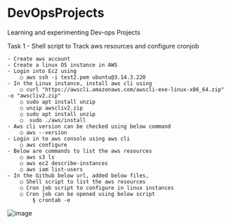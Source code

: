 # DevOpsProjects
Learning and experimenting Dev-ops Projects

Task 1 - Shell script to Track aws resources and configure cronjob

	- Create aws account
	- Create a linux OS instance in AWS
	- Login into Ec2 using 
		○ aws ssh -i test2.pem ubuntu@3.14.3.220
	- In the Linux instance, install aws cli using
		○ curl "https://awscli.amazonaws.com/awscli-exe-linux-x86_64.zip" -o "awscliv2.zip"
		○ sudo apt install unzip
		○ unzip awscliv2.zip
		○ sudo apt install unzip
		○  sudo ./aws/install
	- Aws cli version can be checked using below command
		○ aws --version
	- Login in to aws console using aws cli
		○ aws configure
	- Below are commands to list the aws resources
		○ aws s3 ls
		○ aws ec2 describe-instances
		○ aws iam list-users
	- In the Github below url, added below files,
		○ Shell script to list the aws resources
		○ Cron job script to configure in linux instances
		○ Cron job can be opened using below script
			§ crontab -e
![image](https://github.com/SaranyaAshok1989/DevOpsProjects/assets/57959150/3a215caf-c216-4aaa-ad6c-7ccdfa2a945b)


